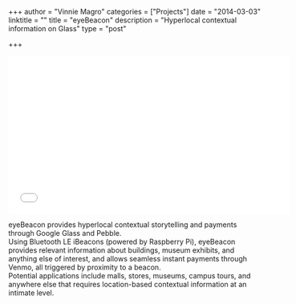 +++
author = "Vinnie Magro"
categories = ["Projects"]
date = "2014-03-03"
linktitle = ""
title = "eyeBeacon"
description = "Hyperlocal contextual information on Glass"
type = "post"

+++

<iframe src="//www.youtube.com/embed/BLHIGsmp1DE?rel=0" height="315" width="560" allowfullscreen="" frameborder="0"></iframe>

eyeBeacon provides hyperlocal contextual storytelling and payments through Google Glass and Pebble.  
Using Bluetooth LE iBeacons (powered by Raspberry Pi), eyeBeacon provides relevant information about buildings, museum exhibits, and anything else of interest, and allows seamless instant payments through Venmo, all triggered by proximity to a beacon.  
Potential applications include malls, stores, museums, campus tours, and anywhere else that requires location-based contextual information at an intimate level.
